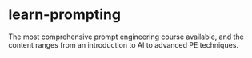 # learn-prompting
The most comprehensive prompt engineering course available, and the content ranges from an introduction to AI to advanced PE techniques.
